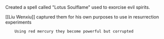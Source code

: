 Created a spell called "Lotus Soulflame" used to exorcise evil spirits.

[[Liu Wenxiu]] captured them for his own purposes to use in resurrection experiments

		Using red mercury they become powerful but corrupted